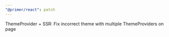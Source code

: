 ```yaml
---
"@primer/react": patch
---
```


ThemeProvider + SSR: Fix incorrect theme with multiple ThemeProviders on page
